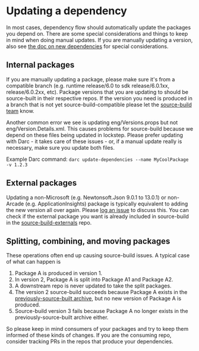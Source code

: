 # Updating a dependency

In most cases, dependency flow should automatically update the packages you
depend on.  There are some special considerations and things to keep in mind
when doing manual updates.  If you are manually updating a version, also see
[the doc on new dependencies](new-dependencies.md) for special considerations.

## Internal packages

If you are manually updating a package, please make sure it's from a compatible
branch (e.g. runtime release/6.0 to sdk release/6.0.1xx, release/6.0.2xx, etc).
Package versions that you are updating to should be source-built in their
respective repos.  If the version you need is produced in a branch that is not
yet source-build-compatible please let the [source-build
team](https://github.com/orgs/dotnet/teams/source-build-internal) know.

Another common error we see is updating eng/Versions.props but not
eng/Version.Details.xml.  This causes problems for source-build because we
depend on these files being updated in lockstep.  Please prefer updating with
Darc - it takes care of these issues - or, if a manual update really is
necessary, make sure you update both files.

Example Darc command: `darc update-dependencies --name MyCoolPackage -v 1.2.3`

## External packages

Updating a non-Microsoft (e.g. Newtonsoft.Json 9.0.1 to 13.0.1) or non-Arcade
(e.g. ApplicationInsights) package is typically equivalent to adding the new
version all over again.  Please [log an
issue](https://github.com/dotnet/source-build/issues/new/choose) to discuss
this.  You can check if the external package you want is already included in
source-build in the
[source-build-externals](https://github.com/dotnet/source-build-externals) repo.

## Splitting, combining, and moving packages

These operations often end up causing source-build issues.  A typical case of
what can happen is

1. Package A is produced in version 1.
1. In version 2, Package A is split into Package A1 and Package A2.
1. A downstream repo is never updated to take the split packages.
1. The version 2 source-build succeeds because Package A exists in the
  [previously-source-built
  archive](build-info.md#Single-version_and_single-RID_build), but no new
  version of Package A is produced.
1. Source-build version 3 fails because Package A no longer exists in the
  previously-source-built archive either.

So please keep in mind consumers of your packages and try to keep them informed
of these kinds of changes.  If you are the consuming repo, consider tracking PRs
in the repos that produce your dependencies.

